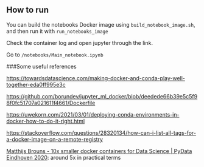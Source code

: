 ## How to run

You can build the notebooks Docker image using `build_notebook_image.sh`, and then run it with `run_notebooks_image`

Check the container log and open jupyter through the link.

Go to `/notebooks/Main_notebook.ipynb`

###Some useful references

https://towardsdatascience.com/making-docker-and-conda-play-well-together-eda0ff995e3c

https://github.com/borundev/jupyter_ml_docker/blob/deedede66b39e5c5f98f0fc51707a021611f4661/Dockerfile

https://uwekorn.com/2021/03/01/deploying-conda-environments-in-docker-how-to-do-it-right.html

https://stackoverflow.com/questions/28320134/how-can-i-list-all-tags-for-a-docker-image-on-a-remote-registry

[Matthijs Brouns - 10x smaller docker containers for Data Science | PyData Eindhoven 2020](https://www.youtube.com/watch?v=Z1Al4I4Os_A): around 5x in practical terms

